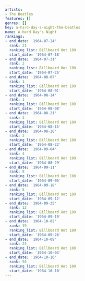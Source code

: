 ```yaml
---
artists:
- The Beatles
features: []
genres: []
key: a-hard-day-s-night-the-beatles
name: A Hard Day's Night
rankings:
- end_date: '1964-07-24'
  rank: 21
  ranking_list: Billboard Hot 100
  start_date: '1964-07-18'
- end_date: '1964-07-31'
  rank: 2
  ranking_list: Billboard Hot 100
  start_date: '1964-07-25'
- end_date: '1964-08-07'
  rank: 1
  ranking_list: Billboard Hot 100
  start_date: '1964-08-01'
- end_date: '1964-08-14'
  rank: 1
  ranking_list: Billboard Hot 100
  start_date: '1964-08-08'
- end_date: '1964-08-21'
  rank: 3
  ranking_list: Billboard Hot 100
  start_date: '1964-08-15'
- end_date: '1964-08-28'
  rank: 3
  ranking_list: Billboard Hot 100
  start_date: '1964-08-22'
- end_date: '1964-09-04'
  rank: 4
  ranking_list: Billboard Hot 100
  start_date: '1964-08-29'
- end_date: '1964-09-11'
  rank: 8
  ranking_list: Billboard Hot 100
  start_date: '1964-09-05'
- end_date: '1964-09-18'
  rank: 8
  ranking_list: Billboard Hot 100
  start_date: '1964-09-12'
- end_date: '1964-09-25'
  rank: 12
  ranking_list: Billboard Hot 100
  start_date: '1964-09-19'
- end_date: '1964-10-02'
  rank: 19
  ranking_list: Billboard Hot 100
  start_date: '1964-09-26'
- end_date: '1964-10-09'
  rank: 24
  ranking_list: Billboard Hot 100
  start_date: '1964-10-03'
- end_date: '1964-10-16'
  rank: 50
  ranking_list: Billboard Hot 100
  start_date: '1964-10-10'
---
```


